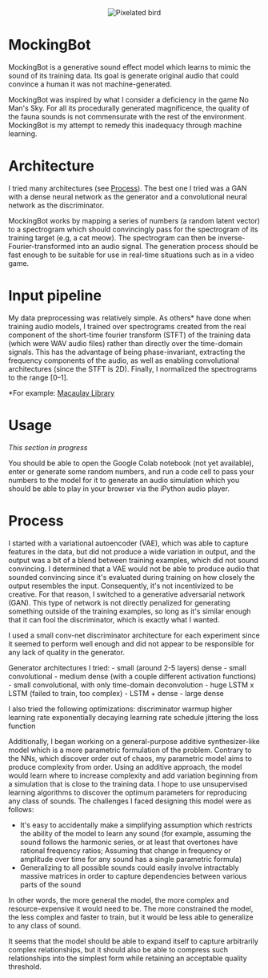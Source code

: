 <div align="center">
    <img src="https://user-images.githubusercontent.com/74752740/190259121-0f200bc3-d668-4e52-bbdf-43888bdc4817.jpg" alt="Pixelated bird">
</div>

# MockingBot
MockingBot is a generative sound effect model which learns to mimic the sound of its training data. Its goal is generate original audio that could convince a human it was not machine-generated.

MockingBot was inspired by what I consider a deficiency in the game No Man's Sky. For all its procedurally generated magnificence, the quality of the fauna sounds is not commensurate with the rest of the environment. MockingBot is my attempt to remedy this inadequacy through machine learning.

# Architecture
I tried many architectures (see [Process](#process)). The best one I tried was a GAN with a dense neural network as the generator and a convolutional neural network as the discriminator.

MockingBot works by mapping a series of numbers (a random latent vector) to a spectrogram which should convincingly pass for the spectrogram of its training target (e.g, a cat meow). The spectrogram can then be inverse-Fourier-transformed into an audio signal. The generation process should be fast enough to be suitable for use in real-time situations such as in a video game.

# Input pipeline
My data preprocessing was relatively simple. As others* have done when training audio models, I trained over spectrograms created from the real component of the short-time fourier transform (STFT) of the training data (which were WAV audio files) rather than directly over the time-domain signals. This has the advantage of being phase-invariant, extracting the frequency components of the audio, as well as enabling convolutional architectures (since the STFT is 2D). Finally, I normalized the spectrograms to the range [0–1].

*For example:
[Macaulay Library](https://www.macaulaylibrary.org/2021/07/19/from-sound-to-images-part-1-a-deep-dive-on-spectrogram-creation/)

# Usage
*This section in progress*

You should be able to open the Google Colab notebook (not yet available), enter or generate some random numbers, and run a code cell to pass your numbers to the model for it to generate an audio simulation which you should be able to play in your browser via the iPython audio player.

# Process
I started with a variational autoencoder (VAE), which was able to capture features in the data, but did not produce a wide variation in output, and the output was a bit of a blend between training examples, which did not sound convincing. I determined that a VAE would not be able to produce audio that sounded convincing since it's evaluated during training on how closely the output resembles the input. Consequently, it's not incentivized to be creative. For that reason, I switched to a generative adversarial network (GAN). This type of network is not directly penalized for generating something outside of the training examples, so long as it's similar enough that it can fool the discriminator, which is exactly what I wanted.

I used a small conv-net discriminator architecture for each experiment since it seemed to perform well enough and did not appear to be responsible for any lack of quality in the generator.

Generator architectures I tried:
    - small (around 2-5 layers) dense
    - small convolutional
    - medium dense (with a couple different activation functions)
    - small convolutional, with only time-domain deconvolution
    - huge LSTM x LSTM (failed to train, too complex)
    - LSTM + dense
    - large dense

I also tried the following optimizations:
    discriminator warmup
    higher learning rate
    exponentially decaying learning rate schedule
    jittering the loss function

Additionally, I began working on a general-purpose additive synthesizer-like model which is a more parametric formulation of the problem. Contrary to the NNs, which discover order out of chaos, my parametric model aims to produce complexity from order. Using an additive approach, the model would learn where to increase complexity and add variation beginning from a simulation that is close to the training data. I hope to use unsupervised learning algorithms to discover the optimum parameters for reproducing any class of sounds. The challenges I faced designing this model were as follows:
- It's easy to accidentally make a simplifying assumption which restricts the ability of the model to learn any sound (for example, assuming the sound follows the harmonic series, or at least that overtones have rational frequency ratios; Assuming that change in frequency or amplitude over time for any sound has a single parametric formula)
- Generalizing to all possible sounds could easily involve intractably massive matrices in order to capture dependencies between various parts of the sound

In other words, the more general the model, the more complex and resource-expensive it would need to be. The more constrained the model, the less complex and faster to train, but it would be less able to generalize to any class of sound.

It seems that the model should be able to expand itself to capture arbitrarily complex relationships, but it should also be 
able to compress such relationships into the simplest form while retaining an acceptable quality threshold.
